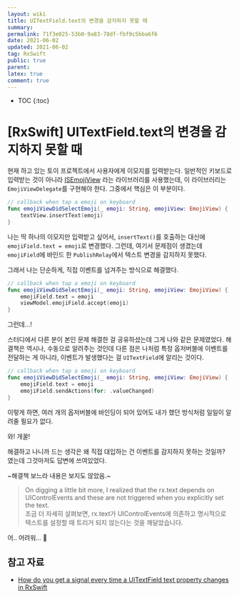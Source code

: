 ```yaml
---
layout: wiki
title: UITextField.text의 변경을 감지하지 못할 때
summary: 
permalink: 71f3e025-53b0-9a83-78df-fbf9c5bba6f6
date: 2021-06-02
updated: 2021-06-02
tag: RxSwift 
public: true
parent: 
latex: true
comment: true
---
```


* TOC
{:toc}

# \[RxSwift] UITextField.text의 변경을 감지하지 못할 때

현재 하고 있는 토이 프로젝트에서 사용자에게 이모지를 입력받는다. 일반적인 키보드로 입력받는 것이 아니라 [ISEmojiView](https://github.com/isaced/ISEmojiView) 라는 라이브러리를 사용했는데, 이 라이브러리는 `EmojiViewDelegate`를 구현해야 한다. 그중에서 핵심은 이 부분이다.

```swift
// callback when tap a emoji on keyboard
func emojiViewDidSelectEmoji(_ emoji: String, emojiView: EmojiView) {
    textView.insertText(emoji)
}
```

나는 딱 하나의 이모지만 입력받고 싶어서, `insertText()`를 호출하는 대신에 `emojiField.text = emoji`로 변경했다. 그런데, 여기서 문제점이 생겼는데 `emojiField`에 바인드 한 `PublishRelay`에서 텍스트 변경을 감지하지 못했다.

그래서 나는 단순하게, 직접 이벤트를 넘겨주는 방식으로 해결했다.

```swift
// callback when tap a emoji on keyboard
func emojiViewDidSelectEmoji(_ emoji: String, emojiView: EmojiView) {
    emojiField.text = emoji
    viewModel.emojiField.accept(emoji)
}
```

그런데...!

스터디에서 다른 분이 본인 문제 해결한 걸 공유하셨는데 그게 나와 같은 문제였었다. 해결책은 역시나, 수동으로 알려주는 것인데 다른 점은 나처럼 특정 옵저버블에 이벤트를 전달하는 게 아니라, 이벤트가 발생했다는 걸 `UITextField`에 알리는 것이다.

```swift
// callback when tap a emoji on keyboard
func emojiViewDidSelectEmoji(_ emoji: String, emojiView: EmojiView) {
    emojiField.text = emoji
    emojiField.sendActions(for: .valueChanged)
}
```

이렇게 하면, 여러 개의 옵저버블에 바인딩이 되어 있어도 내가 했던 방식처럼 일일이 알려줄 필요가 없다.

와! 개꿀!

해결하고 나니까 드는 생각은 왜 직접 대입하는 건 이벤트를 감지하지 못하는 것일까? 였는데 그것마저도 답변에 쓰여있었다.

~해결책 보느라 내용은 보지도 않았음.~

> On digging a little bit more, I realized that the rx.text depends on UIControlEvents and these are not triggered when you explicitly set the text.  
> 조금 더 자세히 살펴보면, rx.text가 UIControlEvents에 의존하고 명시적으로 텍스트를 설정할 때 트리거 되지 않는다는 것을 깨달았습니다.

어.. 어려워... 🤯

## 참고 자료

- [How do you get a signal every time a UITextField text property changes in RxSwift](https://stackoverflow.com/questions/45633173/how-do-you-get-a-signal-every-time-a-uitextfield-text-property-changes-in-rxswif)
